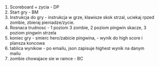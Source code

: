 1. Scoreboard + zycia - DP
2. Start gry - BM
3. Instrukcja do gry - instrukcja w grze, klawisze skok strzal, uciekaj rpzed zombie, zbieraj pieniadze/zycie.
4. Rosnaca trudnosc - 1 poziom 3 zombie, 2 poziom pingwin skacze, 3 poziom pingwin strzela
5. koniec gry - smierc hero/zabicie pingwina, - wynik do high score i plansza koncowa
6. tablica wynikow - po emailu, json zapisuje highest wynik na danym mailu
7. zombie chowajace sie w ramce - BC
